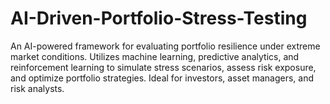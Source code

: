 # AI-Driven-Portfolio-Stress-Testing
An AI-powered framework for evaluating portfolio resilience under extreme market conditions. Utilizes machine learning, predictive analytics, and reinforcement learning to simulate stress scenarios, assess risk exposure, and optimize portfolio strategies. Ideal for investors, asset managers, and risk analysts. 

